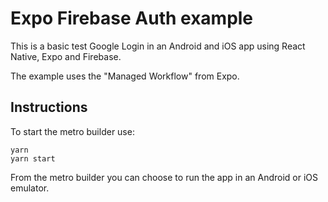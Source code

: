 # Expo Firebase Auth example

This is a basic test Google Login in an Android and iOS app using React Native, Expo and Firebase.

The example uses the "Managed Workflow" from Expo.

## Instructions

To start the metro builder use:

```
yarn
yarn start
```

From the metro builder you can choose to run the app in an Android or iOS emulator.
